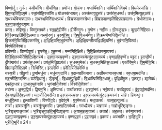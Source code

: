 

  
विष्णो॒र्नु। नुकं॑। कंवी॒र्या॑णि। वी॒र्या॑णि॒प्र। प्रवो॑चं। वो॒चं॒यः। यःपार्थि॑वानि। पार्थि॑वानिविम॒मे। वि॒म॒मेरजां॑सि। वि॒म॒मइति॑वि॒ऽम॒मे। रजां॒सीति॒रजां॑सि॥ योअस्क॑भायत्। अस्क॑भाय॒दुत्त॑रं। उत्त॑रंस॒धस्थं॑। उत्त॑र॒मित्युत्ऽत॑रं। स॒धस्थं॑विचक्रमा॒णः। स॒धस्थ॒मिति॑स॒धऽस्थं॑। वि॒च॒क्रमा॒णस्त्रे॒धा। वि॒च॒क्र॒मा॒णइति॑वि॒ऽच॒क्र॒मा॒णः। त्रे॒धोरु॑गा॒यः। उ॒रु॒गा॒इत्यु॑रु॒ऽगा॒यः॥  
प्रतत्। तद्विष्णुः॑। विष्णु॑स्तवते। स्त॒व॒ते॒वी॒र्ये॑ण। वी॒र्ये॑णमृ॒गः। मृ॒गोन। नभी॒मः। भी॒मःकु॑च॒रः। कु॒च॒रोगि॑रि॒ष्ठाः। गि॒रि॒स्थाइति॑गि॒रि॒ऽस्थाः॥ यस्यो॒रुषु॑। उ॒रुषु॑त्रि॒षु। त्रि॒षुवि॒क्रम॑णॆषु। वि॒क्रम॑णॆष्वधिक्षि॒यन्ति॑। वि॒क्रम॑णॆ॒ष्विति॑वि॒ऽक्रम॑णॆषु। अ॒धि॒क्षि॒यन्ति॒भुव॑नानि। अ॒धि॒क्षि॒यन्तीत्य॑धि॒ऽक्षि॒यन्ति॑। भुव॑नानि॒विश्वा॑। विश्वेति॒विश्वा॑॥  
प्रविष्ण॑वे। विष्ण॑वेशू॒षं। शू॒षमे॑तु। ए॒तु॒मन्म॑। मन्म॑गिरि॒क्षिते॑। गि॒रि॒क्षित॑उरुगा॒यस्य॑। गि॒रि॒क्षि॒तस्येति॑गि॒रि॒ऽक्षि॒तस्य॑। उ॒रु॒गा॒यस्य॒वृष्णॆ॑। उ॒रु॒गा॒यस्येत्यु॑रु॒ऽगा॒यस्य॑। वृष्ण॒इति॒वृष्णॆ॑॥ यइ॒दं। इ॒दन्दी॒र्घं। दी॒र्घम्प्रय॑तं। प्रय॑तंस॒धस्थं॑। प्रय॑त॒मिति॒प्रऽय॑तं। स॒धस्थ॒मेकः॑। स॒धस्थ॒मिति॑स॒धऽस्थं॑। एको॑विम॒मे। वि॒म॒मेत्रि॒भिः। वि॒म॒मइति॑वि॒ऽम॒मे। त्रि॒भिरित्। इत्प॒देभिः॑। प॒देभि॒रिति॑प॒देभिः॑॥  
यस्य॒त्री। त्रीपू॒र्णा। पू॒र्णामधु॑ना। मधु॑नाप॒दानि॑। प॒दान्यक्षी॑यमाणा। अक्षी॑यमाणास्व॒धया॑। स्व॒धया॒मद॑न्ति। मद॒न्तीति॒मद॑न्ति॥ यउ॑त्रि॒धातु॑। ऊँ॒इत्यूँ॑। त्रि॒धातु॑पृ॒थि॒वीं। त्रि॒धात्विति॑त्रि॒ऽधातु॑। पृ॒थि॒वीमु॒त। उ॒तद्यां। द्यामेकः॑। एको॑दा॒धार॑। दा॒धार॒भुव॑नानि। भुव॑नानि॒विश्वा॑। विश्वेति॒विश्वा॑॥  
तद॑स्य। अ॒स्य॒प्रि॒यं। प्रि॒यम॒भि। अ॒भिपाथः॑। पाथो॑अश्यां। अ॒श्यां॒नरः॑। नरो॒यत्र॑। यत्र॑देव॒यवः॑। दे॒व॒यवो॒मद॑न्ति। दे॒व॒यव॒इति॑दे॒व॒ऽयवः॑। मद॒न्तीति॒मद॑न्ति॥ उ॒रु॒क्र॒मस्य॒सः। उ॒रु॒क्र॒मस्येत्यु॑रु॒ऽक्र॒मस्य॑। सहि। हिबन्धुः॑। बन्धु॑रि॒त्था। इ॒त्थाविष्णॊः॑। विष्णॊः॑प॒दे। प॒देप॑र॒मे। प॒र॒मेमध्वः॑। मध्व॒उत्सः॑। उत्स॒इत्युत्सः॑॥  
तावां॑। वां॒वास्तू॑नि। वास्तू॑न्युश्मसि। उ॒श्म॒सि॒गम॑ध्यै। गम॑ध्यै॒यत्र॑। यत्र॒गावः॑। गावो॒भूरि॑शृङ्गाः। भूरि॑शृङ्गाअ॒यासः॑। भूरि॑शृङ्गा॒इति॒भूरि॑ऽशृङ्गाः। अ॒यास॒इत्य॒यासः॑। अत्राह॑। अह॒तत्। तरु॑गा॒यस्य॑। उ॒रु॒गा॒यस्य॒वृष्णः॑। उ॒रु॒गा॒यस्येत्यु॑रु॒ऽगा॒यस्य॑। वृष्णः॑प॒र॒मं। प॒र॒मम्प॒दं। प॒दमव॑। अव॑भाति। भा॒ति॒भूरि॑। भूरीति॒भूरि॑॥ 24॥  
